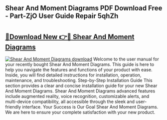 ## Shear And Moment Diagrams PDF Download Free - Part-ZjO User Guide Repair 5qhZh

# <h2><a href="http://dfu814.blite.top/?on=Shear+And+Moment+Diagrams">🔗Download New 👉🔴 Shear And Moment Diagrams</a></h2>

[![Shear And Moment Diagrams download](https://i.imgur.com/lujVjoI.png)](http://dfu814.blite.top/?on=Shear+And+Moment+Diagrams)
Welcome to the user manual for your recently bought Shear And Moment Diagrams. This guide is here to help you navigate the features and functions of your product with ease. Inside, you will find detailed instructions for installation, operation, maintenance, and troubleshooting. Step-by-Step Installation Guide This section provides a clear and concise installation guide for your new Shear And Moment Diagrams. Shear And Moment Diagrams advanced features include augmented reality, voice recognition, customizable alerts, and multi-device compatibility, all accessible through the sleek and user-friendly interface. Your Success is Our Goal Shear And Moment Diagrams. We are here to ensure your complete satisfaction with your new product.
